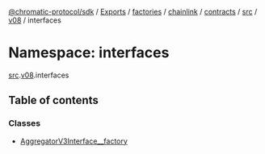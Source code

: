 [@chromatic-protocol/sdk](../README.md) / [Exports](../modules.md) / [factories](factories.md) / [chainlink](factories.chainlink.md) / [contracts](factories.chainlink.contracts.md) / [src](factories.chainlink.contracts.src.md) / [v08](factories.chainlink.contracts.src.v08.md) / interfaces

# Namespace: interfaces

[src](factories.chainlink.contracts.src.md).[v08](factories.chainlink.contracts.src.v08.md).interfaces

## Table of contents

### Classes

- [AggregatorV3Interface\_\_factory](../classes/factories.chainlink.contracts.src.v08.interfaces.AggregatorV3Interface__factory.md)
